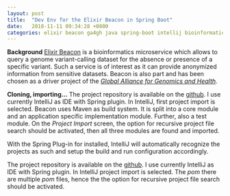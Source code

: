 ```yaml
---
layout: post
title:  "Dev Env for the Elixir Beacon in Spring Boot"
date:   2018-11-11 09:34:28 +0800
categories: elixir beacon ga4gh java spring-boot intellij bioinformatics
---
```


**Background**
[Elixir Beacon][elixir-beacon] is a bioinformatics microservice which allows to query a 
genome variant-calling dataset for the absence or presence of a specific variant. Such a 
service is of interest as it can provide anonymized information from sensitive datasets.
Beacon is also part and has been chosen as a driver project of the [*Global Alliance for Genomics and Health*][ga-4-gh].

**Cloning, importing...**
The project repository is available on the [github][elixir-github]. I use currently IntelliJ as IDE with Spring plugin. In IntelliJ, first project import is selected. Beacon uses Maven as build system. It is split into a core module and an application specific implementation module. Further, also a test module. On the *Project Import* screen, the option for recursive project file search should be activated, then all three modules are found and imported.

With the Spring Plug-in for installed, IntelliJ will automatically recognize the projects as such and setup the build and run configuration accordingly.

The project repository is available on the [github][elixir-github]. I use currently IntelliJ as IDE with Spring plugin. In IntelliJ project import is selected. The *pom* there are multiple *pom* files, hence the the option for recursive project file search should be activated. 

[elixir-beacon]: https://beacon-project.io/
[ga-4-gh]: https://www.ga4gh.org/
[elixir-github]: https://github.com/ga4gh-beacon/beacon-elixir
[beacon-elixir-ui]: https://github.com/ga4gh-beacon/beacon-ui-elixir



